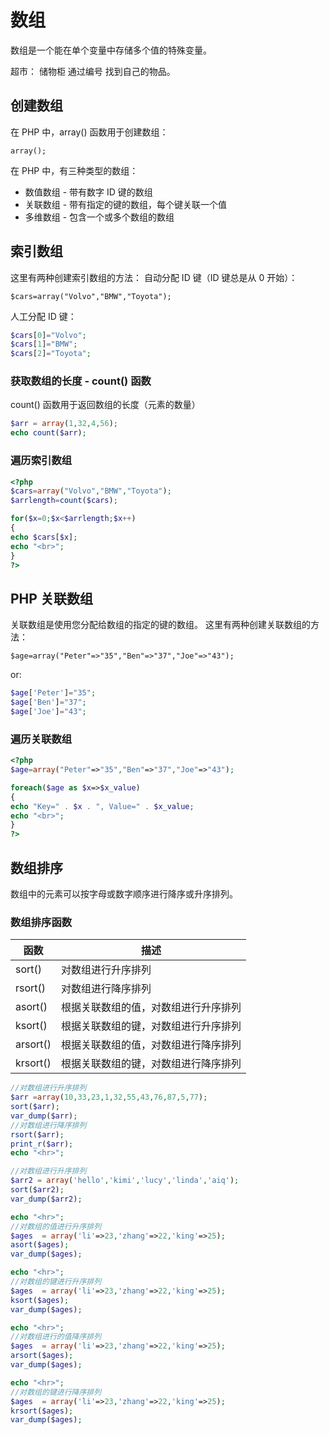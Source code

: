 # 数组

数组是一个能在单个变量中存储多个值的特殊变量。

超市： 储物柜 通过编号 找到自己的物品。

## 创建数组

在 PHP 中，array() 函数用于创建数组：

```
array();
```

在 PHP 中，有三种类型的数组：

- 数值数组 - 带有数字 ID 键的数组
- 关联数组 - 带有指定的键的数组，每个键关联一个值
- 多维数组 - 包含一个或多个数组的数组

## 索引数组

这里有两种创建索引数组的方法： 自动分配 ID 键（ID 键总是从 0 开始）：

```
$cars=array("Volvo","BMW","Toyota");
```

人工分配 ID 键：

```php
$cars[0]="Volvo";
$cars[1]="BMW";
$cars[2]="Toyota";
```

### 获取数组的长度 - count() 函数

count() 函数用于返回数组的长度（元素的数量）

```php
$arr = array(1,32,4,56);
echo count($arr);
```

### 遍历索引数组

```php
<?php
$cars=array("Volvo","BMW","Toyota");
$arrlength=count($cars);

for($x=0;$x<$arrlength;$x++)
{
echo $cars[$x];
echo "<br>";
}
?>
```

## PHP 关联数组

关联数组是使用您分配给数组的指定的键的数组。 这里有两种创建关联数组的方法：

```
$age=array("Peter"=>"35","Ben"=>"37","Joe"=>"43");
```

or:

```php
$age['Peter']="35";
$age['Ben']="37";
$age['Joe']="43";
```

### 遍历关联数组

```php
<?php
$age=array("Peter"=>"35","Ben"=>"37","Joe"=>"43");

foreach($age as $x=>$x_value)
{
echo "Key=" . $x . ", Value=" . $x_value;
echo "<br>";
}
?>
```

## 数组排序

数组中的元素可以按字母或数字顺序进行降序或升序排列。

### 数组排序函数

| 函数     | 描述                                 |
| -------- | ------------------------------------ |
| sort()   | 对数组进行升序排列                   |
| rsort()  | 对数组进行降序排列                   |
| asort()  | 根据关联数组的值，对数组进行升序排列 |
| ksort()  | 根据关联数组的键，对数组进行升序排列 |
| arsort() | 根据关联数组的值，对数组进行降序排列 |
| krsort() | 根据关联数组的键，对数组进行降序排列 |

```php
//对数组进行升序排列
$arr =array(10,33,23,1,32,55,43,76,87,5,77);
sort($arr);
var_dump($arr);
//对数组进行降序排列
rsort($arr);
print_r($arr);
echo "<hr>";

//对数组进行升序排列
$arr2 = array('hello','kimi','lucy','linda','aiq');
sort($arr2);
var_dump($arr2);

echo "<hr>";
//对数组的值进行升序排列
$ages  = array('li'=>23,'zhang'=>22,'king'=>25);
asort($ages);
var_dump($ages);

echo "<hr>";
//对数组的键进行升序排列
$ages  = array('li'=>23,'zhang'=>22,'king'=>25);
ksort($ages);
var_dump($ages);

echo "<hr>";
//对数组进行的值降序排列
$ages  = array('li'=>23,'zhang'=>22,'king'=>25);
arsort($ages);
var_dump($ages);

echo "<hr>";
//对数组的键进行降序排列
$ages  = array('li'=>23,'zhang'=>22,'king'=>25);
krsort($ages);
var_dump($ages);
```